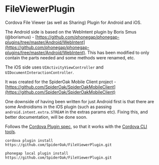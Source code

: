 FileViewerPlugin
================

Cordova File Viewer (as well as Sharing) Plugin for Android and iOS.

The Android side is based on the WebIntent plugin by Boris Smus (@borismus) - [https://github.com/phonegap/phonegap-plugins/tree/master/Android/WebIntent](https://github.com/phonegap/phonegap-plugins/tree/master/Android/WebIntent). This has been modified to only contain the parts needed and some methods were renamed, etc.

The iOS side uses `UIActivityViewController` and `UIDocumentInteractionController`.

It was created for the SpiderOak Mobile Client project - [https://github.com/SpiderOak/SpiderOakMobileClient](https://github.com/SpiderOak/SpiderOakMobileClient)

One downside of having been written for just Android first is that there are some Androidisms in the iOS plugin (such as passing `android.intent.extra.STREAM` in the extras params etc). Fixing this, and better documentation, will be done soon.

Follows the [Cordova Plugin spec](https://github.com/alunny/cordova-plugin-spec), so that it works with the [Cordova CLI tools](https://github.com/apache/cordova-cli/).

`cordova plugin install https://github.com/SpiderOak/FileViewerPlugin.git`

`phonegap local plugin install https://github.com/SpiderOak/FileViewerPlugin.git`
